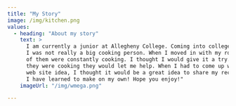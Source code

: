 ```yaml
---
title: "My Story"
image: /img/kitchen.png
values:
  - heading: "About my story"
    text: >
      I am currently a junior at Allegheny College. Coming into college,
      I was not really a big cooking person. When I moved in with my roommates, two
      of them were constantly cooking. I thought I would give it a try. Anytime
      they were cooking they would let me help. When I had to come up with a
      web site idea, I thought it would be a great idea to share my recipes that
      I have learned to make on my own! Hope you enjoy!"
    imageUrl: "/img/wmega.png"

---
```

